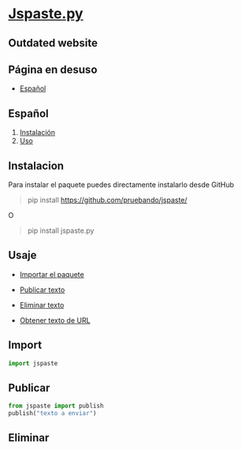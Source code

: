 # [Jspaste](https://jspaste.tnfangel.repl.co)[.py](https://github.com/pruebando/jspaste/blob/master/README.md)

## Outdated website
## Página en desuso

- [Español](#español)


## Español

1. [Instalación](#instalacion)
2. [Uso](#Usaje)




## **Instalacion**

Para instalar el paquete puedes directamente instalarlo desde GitHub 
> pip install https://github.com/pruebando/jspaste/

O

> pip install jspaste.py

## **Usaje**
- [Importar el paquete](#Import)

- [Publicar texto](#Publicar)

- [Eliminar texto](#Eliminar)

- [Obtener texto de URL](#Obtener)

## Import
```py
import jspaste
```

## Publicar 
```py
from jspaste import publish
publish("texto a enviar")
```

## Eliminar
